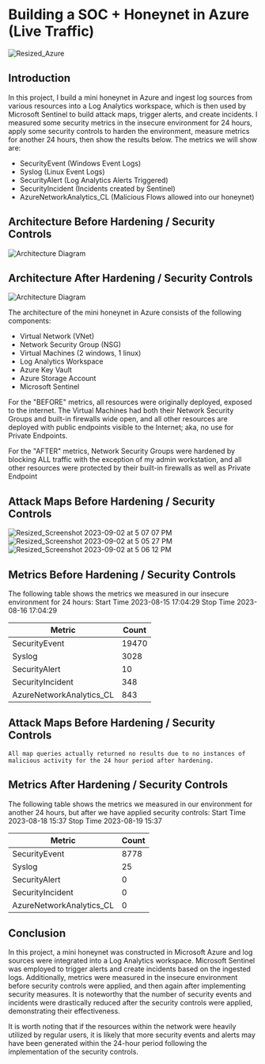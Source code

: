 # Building a SOC + Honeynet in Azure (Live Traffic)
![Resized_Azure](https://github.com/AirForceFive/Azure-SOC/assets/130403336/e8c034dd-2c48-4659-bc50-35d9fc0441eb)


## Introduction

In this project, I build a mini honeynet in Azure and ingest log sources from various resources into a Log Analytics workspace, which is then used by Microsoft Sentinel to build attack maps, trigger alerts, and create incidents. I measured some security metrics in the insecure environment for 24 hours, apply some security controls to harden the environment, measure metrics for another 24 hours, then show the results below. The metrics we will show are:

- SecurityEvent (Windows Event Logs)
- Syslog (Linux Event Logs)
- SecurityAlert (Log Analytics Alerts Triggered)
- SecurityIncident (Incidents created by Sentinel)
- AzureNetworkAnalytics_CL (Malicious Flows allowed into our honeynet)

## Architecture Before Hardening / Security Controls
![Architecture Diagram](https://i.imgur.com/aBDwnKb.jpg)

## Architecture After Hardening / Security Controls
![Architecture Diagram](https://i.imgur.com/YQNa9Pp.jpg)

The architecture of the mini honeynet in Azure consists of the following components:

- Virtual Network (VNet)
- Network Security Group (NSG)
- Virtual Machines (2 windows, 1 linux)
- Log Analytics Workspace
- Azure Key Vault
- Azure Storage Account
- Microsoft Sentinel

For the "BEFORE" metrics, all resources were originally deployed, exposed to the internet. The Virtual Machines had both their Network Security Groups and built-in firewalls wide open, and all other resources are deployed with public endpoints visible to the Internet; aka, no use for Private Endpoints.

For the "AFTER" metrics, Network Security Groups were hardened by blocking ALL traffic with the exception of my admin workstation, and all other resources were protected by their built-in firewalls as well as Private Endpoint

## Attack Maps Before Hardening / Security Controls
![Resized_Screenshot 2023-09-02 at 5 07 07 PM](https://github.com/AirForceFive/Azure-SOC/assets/130403336/8517b4c1-03ba-434c-8601-97ffc706fd3a)
![Resized_Screenshot 2023-09-02 at 5 05 27 PM](https://github.com/AirForceFive/Azure-SOC/assets/130403336/409e73b4-ae8e-4018-91e3-73e2dcb7f6ea)
![Resized_Screenshot 2023-09-02 at 5 06 12 PM](https://github.com/AirForceFive/Azure-SOC/assets/130403336/f5836edf-3825-4ba7-878b-77a78442e924)


## Metrics Before Hardening / Security Controls

The following table shows the metrics we measured in our insecure environment for 24 hours:
Start Time 2023-08-15 17:04:29
Stop Time 2023-08-16 17:04:29

| Metric                   | Count
| ------------------------ | -----
| SecurityEvent            | 19470
| Syslog                   | 3028
| SecurityAlert            | 10
| SecurityIncident         | 348
| AzureNetworkAnalytics_CL | 843

## Attack Maps Before Hardening / Security Controls

```All map queries actually returned no results due to no instances of malicious activity for the 24 hour period after hardening.```

## Metrics After Hardening / Security Controls

The following table shows the metrics we measured in our environment for another 24 hours, but after we have applied security controls:
Start Time 2023-08-18 15:37
Stop Time	2023-08-19 15:37

| Metric                   | Count
| ------------------------ | -----
| SecurityEvent            | 8778
| Syslog                   | 25
| SecurityAlert            | 0
| SecurityIncident         | 0
| AzureNetworkAnalytics_CL | 0

## Conclusion

In this project, a mini honeynet was constructed in Microsoft Azure and log sources were integrated into a Log Analytics workspace. Microsoft Sentinel was employed to trigger alerts and create incidents based on the ingested logs. Additionally, metrics were measured in the insecure environment before security controls were applied, and then again after implementing security measures. It is noteworthy that the number of security events and incidents were drastically reduced after the security controls were applied, demonstrating their effectiveness.

It is worth noting that if the resources within the network were heavily utilized by regular users, it is likely that more security events and alerts may have been generated within the 24-hour period following the implementation of the security controls.
